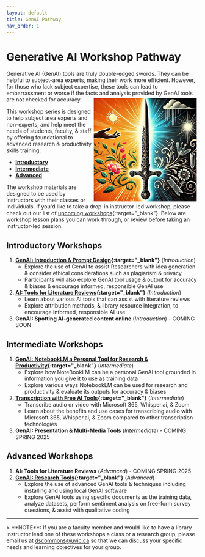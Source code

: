 ```yaml
---
layout: default
title: GenAI Pathway 
nav_order: 1
---
```


# Generative AI Workshop Pathway
Generative AI (GenAI) tools are truly double-edged swords. They can be helpful to subject-area experts, making their work more efficient. However, for those who lack subject expertise, these tools can lead to embarrassment or worse if the facts and analysis provided by GenAI tools are not checked for accuracy.
<img src="images/double-edge-sword.jpeg" style="float:right;width:270px;padding:5px;" alt="Double edge sword">

This workshop series is designed to help subject area experts and non-experts, and help meet the needs of students, faculty, & staff by offering foundational to advanced research & productivity skills training:
   - **[Introductory](#introductory-workshops)**
   - **[Intermediate](#intermediate-workshops)** 
   - **[Advanced](#advanced-workshops)**

The workshop materials are designed to be used by instructors with their classes or individuals. If you'd like to take a drop-in instructor-led workshop, please check out our list of <a href="https://lib.uvic.ca/curric">upcoming workshops</a>{:target="_blank"}. Below are workshop lesson plans you can work through, or review before taking an instructor-led session.

## Introductory Workshops
1. **[GenAI: Introduction & Prompt Design](https://lib.uvic.ca/gen-ai){:target="_blank"}** (_Introduction_)
   - Explore the use of GenAI to assist Researchers with idea generation & consider ethical considerations such as plagiarism & privacy
   - Participants will also explore GenAI tool usage & output for accuracy & biases & encourage informed, responsible GenAI use
2. **[AI: Tools for Literature Reviews](https://lib.uvic.ca/ai-lit-review-intro){:target="_blank"}** (_Introduction_)
   - Learn about various AI tools that can assist with literature reviews
   - Explore attribution methods, & library resource integration, to encourage informed, responsible AI use
3. **GenAI: Spotting AI-generated content online** (_Introduction_) - COMING SOON
 
## Intermediate Workshops
1. **[GenAI: NotebookLM a Personal Tool for Research & Productivity](https://lib.uvic.ca/genai-notebooklm){:target="_blank"}** (_Intermediate_)
   - Explore how NoteBookLM can be a personal GenAI tool grounded in information you give it to use as training data
   - Explore various ways NotebookLM can be used for research and productivity & evaluate its outputs for accuracy & biases 
2. **[Transcription with Free AI Tools](https://lib.uvic.ca/transcription){:target="_blank"}**  (_Intermediate_)
   - Transcribe audio or video with Microsoft 365, Whisper.ai, & Zoom
   - Learn about the benefits and use cases for transcribing audio with Microsoft 365, Whisper.ai, & Zoom compared to other transcription technologies
4. **GenAI: Presentation & Multi-Media Tools** (_Intermediate_) - COMING SPRING 2025
 
## Advanced Workshops
1. **AI: Tools for Literature Reviews** (_Advanced_) - COMING SPRING 2025
2. **[GenAI: Research Tools](https://lib.uvic.ca/genai-research-adv){:target="_blank"}** (_Advanced_)
   - Explore the use of advanced GenAI tools & techniques including installing and using local GenAI software
   - Explore GenAI tools using specific documents as the training data, analyze datasets, perform sentiment analysis on free-form survey questions, & assist with qualitative coding

<hr>
> **NOTE**: If you are a faculty member and would like to have a library instructor lead one of these workshops a class or a research group, please email us at 
 <a href="mailto:dscommons@uvic.ca?Subject=GenAI Workshop Request">dscommons@uvic.ca</a> so that we can discuss your specific needs and learning objectives for your group.
